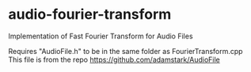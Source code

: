 # audio-fourier-transform
Implementation of Fast Fourier Transform for Audio Files

Requires "AudioFile.h" to be in the same folder as FourierTransform.cpp
This file is from the repo https://github.com/adamstark/AudioFile
